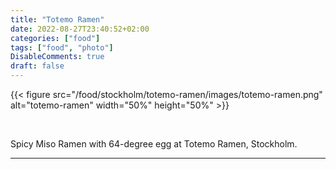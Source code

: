 ```yaml
---
title: "Totemo Ramen"
date: 2022-08-27T23:40:52+02:00
categories: ["food"]
tags: ["food", "photo"]
DisableComments: true
draft: false
---
```


{{< figure src="/food/stockholm/totemo-ramen/images/totemo-ramen.png" alt="totemo-ramen" width="50%" height="50%" >}}

<br>

Spicy Miso Ramen with 64-degree egg at Totemo Ramen, Stockholm.

---